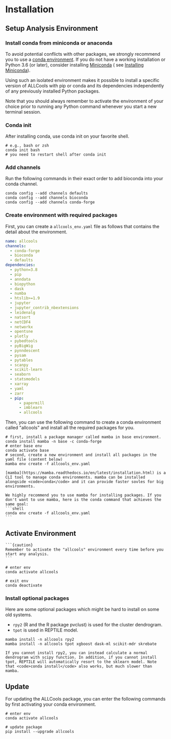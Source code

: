 # Installation

## Setup Analysis Environment

### Install conda from miniconda or anaconda

To avoid potential conflicts with other packages, we strongly recommend you to use
a [conda environment](https://www.anaconda.com/products/individual). If you do not have a working installation or Python
3.6 (or later), consider installing [Miniconda](https://docs.conda.io/en/latest/miniconda.html) (
see [Installing Miniconda](https://docs.conda.io/projects/conda/en/latest/user-guide/install/linux.html)).

Using such an isolated environment makes it possible to install a specific version of ALLCools with pip or conda and its
dependencies independently of any previously installed Python packages.

Note that you should always remember to activate the environment of your choice prior to running any Python command
whenever you start a new terminal session.

### Conda init

After installing conda, use conda init on your favorite shell.

```shell
# e.g., bash or zsh
conda init bash
# you need to restart shell after conda init
```

### Add channels

Run the following commands in their exact order to add bioconda into your conda channel.

```shell
conda config --add channels defaults
conda config --add channels bioconda
conda config --add channels conda-forge
```

### Create environment with required packages

First, you can create a `allcools_env.yaml` file as follows that contains the detail about the environment.

```yaml
name: allcools
channels:
  - conda-forge
  - bioconda
  - defaults
dependencies:
  - python=3.8
  - pip
  - anndata
  - biopython
  - dask
  - numba
  - htslib>=1.9
  - jupyter
  - jupyter_contrib_nbextensions
  - leidenalg
  - natsort
  - netCDF4
  - networkx
  - opentsne
  - plotly
  - pybedtools
  - pyBigWig
  - pynndescent
  - pysam
  - pytables
  - scanpy
  - scikit-learn
  - seaborn
  - statsmodels
  - xarray
  - yaml
  - zarr
  - pip:
      - papermill
      - imblearn
      - allcools
```

Then, you can use the following command to create a conda environment called "allcools" and install all the required packages for you.

```shell
# first, install a package manager called mamba in base environment.
conda install mamba -n base -c conda-forge
# enter base env
conda activate base
# second, create a new environment and install all packages in the yaml file (content below)
mamba env create -f allcools_env.yaml
```

````{tip}
[mamba](https://mamba.readthedocs.io/en/latest/installation.html) is a CLI tool to manage conda environments. mamba can be installed alongside <code>conda</code> and it can provide faster sovles for big environments.  

We highly recommend you to use mamba for installing packages. If you don't want to use mamba, here is the conda command that achieves the same goal:
```shell
conda env create -f allcools_env.yaml
```
````

## Activate Environment

````{margin}
```{caution}
Remember to activate the "allcools" environment every time before you start any analysis.
```
````

```shell
# enter env
conda activate allcools

# exit env
conda deactivate
```

### Install optional packages

Here are some optional packages which might be hard to install on some old systems.

- <code>rpy2</code> (R and the R package pvclust) is used for the cluster dendrogram.
- <code>tpot</code> is used in REPTILE model.

```shell
mamba install -n allcools rpy2
mamba install -n allcools tpot xgboost dask-ml scikit-mdr skrebate
```

````{note}
If you cannot install rpy2, you can instead calculate a normal dendrogram with scipy function. In addition, if you cannot install tpot, REPTILE will automatically resort to the sklearn model. Note that <code>conda install</code> also works, but much slower than mamba. 
````

## Update

For updating the ALLCools package, you can enter the following commands by first activating your conda environment.

```shell
# enter env
conda activate allcools

# update package
pip install --upgrade allcools
```
